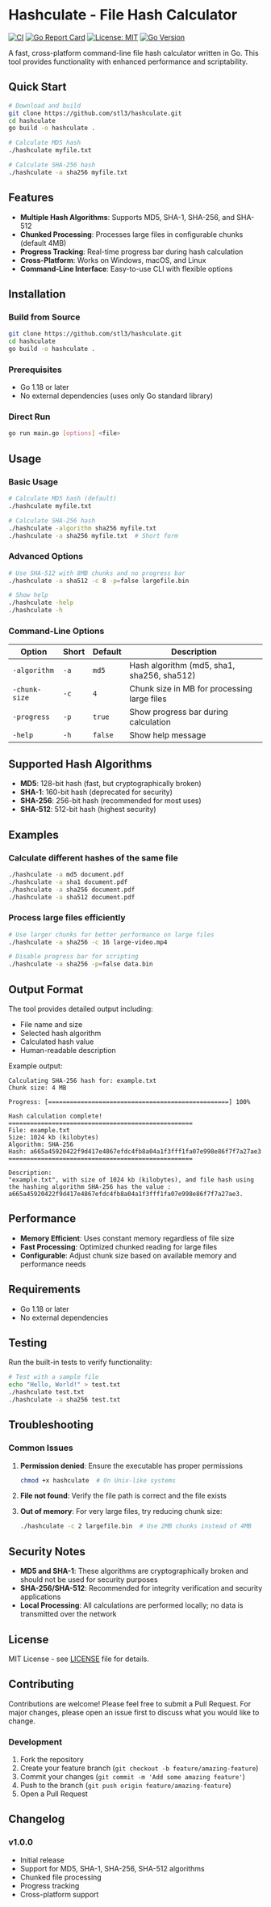 # Hashculate - File Hash Calculator

[![CI](https://github.com/stl3/hashculate/workflows/CI/badge.svg)](https://github.com/stl3/hashculate/actions)
[![Go Report Card](https://goreportcard.com/badge/github.com/stl3/hashculate)](https://goreportcard.com/report/github.com/stl3/hashculate)
[![License: MIT](https://img.shields.io/badge/License-MIT-yellow.svg)](https://opensource.org/licenses/MIT)
[![Go Version](https://img.shields.io/badge/Go-1.18+-blue.svg)](https://golang.org)

A fast, cross-platform command-line file hash calculator written in Go. This tool provides functionality with enhanced performance and scriptability.

## Quick Start

```bash
# Download and build
git clone https://github.com/stl3/hashculate.git
cd hashculate
go build -o hashculate .

# Calculate MD5 hash
./hashculate myfile.txt

# Calculate SHA-256 hash
./hashculate -a sha256 myfile.txt
```

## Features

- **Multiple Hash Algorithms**: Supports MD5, SHA-1, SHA-256, and SHA-512
- **Chunked Processing**: Processes large files in configurable chunks (default 4MB)
- **Progress Tracking**: Real-time progress bar during hash calculation
- **Cross-Platform**: Works on Windows, macOS, and Linux
- **Command-Line Interface**: Easy-to-use CLI with flexible options

## Installation

### Build from Source

```bash
git clone https://github.com/stl3/hashculate.git
cd hashculate
go build -o hashculate .
```

### Prerequisites

- Go 1.18 or later
- No external dependencies (uses only Go standard library)

### Direct Run

```bash
go run main.go [options] <file>
```

## Usage

### Basic Usage

```bash
# Calculate MD5 hash (default)
./hashculate myfile.txt

# Calculate SHA-256 hash
./hashculate -algorithm sha256 myfile.txt
./hashculate -a sha256 myfile.txt  # Short form
```

### Advanced Options

```bash
# Use SHA-512 with 8MB chunks and no progress bar
./hashculate -a sha512 -c 8 -p=false largefile.bin

# Show help
./hashculate -help
./hashculate -h
```

### Command-Line Options

| Option | Short | Default | Description |
|--------|-------|---------|-------------|
| `-algorithm` | `-a` | `md5` | Hash algorithm (md5, sha1, sha256, sha512) |
| `-chunk-size` | `-c` | `4` | Chunk size in MB for processing large files |
| `-progress` | `-p` | `true` | Show progress bar during calculation |
| `-help` | `-h` | `false` | Show help message |

## Supported Hash Algorithms

- **MD5**: 128-bit hash (fast, but cryptographically broken)
- **SHA-1**: 160-bit hash (deprecated for security)
- **SHA-256**: 256-bit hash (recommended for most uses)
- **SHA-512**: 512-bit hash (highest security)

## Examples

### Calculate different hashes of the same file

```bash
./hashculate -a md5 document.pdf
./hashculate -a sha1 document.pdf
./hashculate -a sha256 document.pdf
./hashculate -a sha512 document.pdf
```

### Process large files efficiently

```bash
# Use larger chunks for better performance on large files
./hashculate -a sha256 -c 16 large-video.mp4

# Disable progress bar for scripting
./hashculate -a sha256 -p=false data.bin
```

## Output Format

The tool provides detailed output including:

- File name and size
- Selected hash algorithm
- Calculated hash value
- Human-readable description

Example output:
```
Calculating SHA-256 hash for: example.txt
Chunk size: 4 MB

Progress: [==================================================] 100%

Hash calculation complete!
===================================================
File: example.txt
Size: 1024 kb (kilobytes)
Algorithm: SHA-256
Hash: a665a45920422f9d417e4867efdc4fb8a04a1f3fff1fa07e998e86f7f7a27ae3
===================================================

Description:
"example.txt", with size of 1024 kb (kilobytes), and file hash using the hashing algorithm SHA-256 has the value : a665a45920422f9d417e4867efdc4fb8a04a1f3fff1fa07e998e86f7f7a27ae3.
```
## Performance

- **Memory Efficient**: Uses constant memory regardless of file size
- **Fast Processing**: Optimized chunked reading for large files
- **Configurable**: Adjust chunk size based on available memory and performance needs

## Requirements

- Go 1.18 or later
- No external dependencies

## Testing

Run the built-in tests to verify functionality:

```bash
# Test with a sample file
echo "Hello, World!" > test.txt
./hashculate test.txt
./hashculate -a sha256 test.txt
```

## Troubleshooting

### Common Issues

1. **Permission denied**: Ensure the executable has proper permissions
   ```bash
   chmod +x hashculate  # On Unix-like systems
   ```

2. **File not found**: Verify the file path is correct and the file exists

3. **Out of memory**: For very large files, try reducing chunk size:
   ```bash
   ./hashculate -c 2 largefile.bin  # Use 2MB chunks instead of 4MB
   ```

## Security Notes

- **MD5 and SHA-1**: These algorithms are cryptographically broken and should not be used for security purposes
- **SHA-256/SHA-512**: Recommended for integrity verification and security applications
- **Local Processing**: All calculations are performed locally; no data is transmitted over the network

## License

MIT License - see [LICENSE](LICENSE) file for details.

## Contributing

Contributions are welcome! Please feel free to submit a Pull Request. For major changes, please open an issue first to discuss what you would like to change.

### Development

1. Fork the repository
2. Create your feature branch (`git checkout -b feature/amazing-feature`)
3. Commit your changes (`git commit -m 'Add some amazing feature'`)
4. Push to the branch (`git push origin feature/amazing-feature`)
5. Open a Pull Request

## Changelog

### v1.0.0
- Initial release
- Support for MD5, SHA-1, SHA-256, SHA-512 algorithms
- Chunked file processing
- Progress tracking
- Cross-platform support
